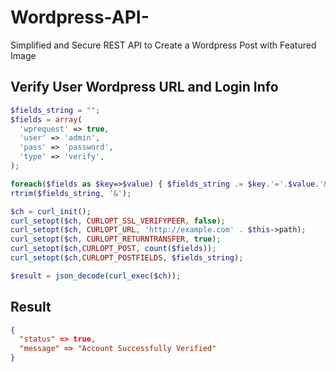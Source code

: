 # Wordpress-API-
Simplified and Secure REST API to Create a Wordpress Post with Featured Image

## Verify User Wordpress URL and Login Info
```php
$fields_string = "";
$fields = array(
  'wprequest' => true,
  'user' => 'admin',
  'pass' => 'password',
  'type' => 'verify',
);

foreach($fields as $key=>$value) { $fields_string .= $key.'='.$value.'&'; }
rtrim($fields_string, '&');

$ch = curl_init();
curl_setopt($ch, CURLOPT_SSL_VERIFYPEER, false);
curl_setopt($ch, CURLOPT_URL, 'http://example.com' . $this->path);
curl_setopt($ch, CURLOPT_RETURNTRANSFER, true);
curl_setopt($ch,CURLOPT_POST, count($fields));
curl_setopt($ch,CURLOPT_POSTFIELDS, $fields_string);

$result = json_decode(curl_exec($ch));
```
    
## Result
```json
{
  "status" => true,
  "message" => "Account Successfully Verified"
}
```
